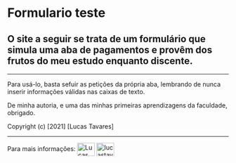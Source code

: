 # Formulario teste
## O site a seguir se trata de um formulário que simula uma aba de pagamentos e provêm dos frutos do meu estudo enquanto discente.

<hr>

Para usá-lo, basta sefuir as petições da própria aba, lembrando de nunca inserir informações válidas nas caixas de texto.

De minha autoria, e uma das minhas primeiras aprendizagens da faculdade, obrigado.

Copyright (c) [2021] [Lucas Tavares]

<hr>

Para mais informações:
<a href="https://www.linkedin.com/in/lucas-tavares-79623b202/" target="blank"><img align="center" src="https://cdn.jsdelivr.net/npm/simple-icons@3.0.1/icons/linkedin.svg" alt="Lucas tavares" height="30" width="40" color="#ffff"/></a>
<a href="https://instagram.com/lucastavr_" target="blank"><img align="center" src="https://cdn.jsdelivr.net/npm/simple-icons@3.0.1/icons/instagram.svg" alt="lucastavr_" height="30" width="40" /></a>
